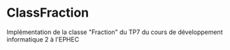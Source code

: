 # ClassFraction
Implémentation de la classe "Fraction" du TP7 du cours de développement informatique 2 à l'EPHEC
